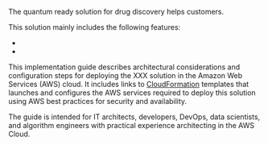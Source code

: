 The quantum ready solution for drug discovery helps customers.

This solution mainly includes the following features:

- 
- 

This implementation guide describes architectural considerations and configuration steps for deploying the XXX solution in the Amazon Web Services (AWS) cloud. It includes links to [CloudFormation][cloudformation] templates that launches and configures the AWS services required to deploy this solution using AWS best practices for security and availability.

The guide is intended for IT architects, developers, DevOps, data scientists, and algorithm engineers with practical experience architecting in the AWS Cloud.

[Batch]: https://aws.amazon.com/cn/batch/
[Inferentia]: https://aws.amazon.com/cn/machine-learning/inferentia/
[cloudformation]: https://aws.amazon.com/en/cloudformation/